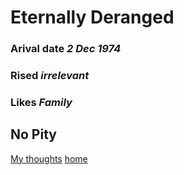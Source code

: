 # Eternally Deranged
### Arival date *2 Dec 1974*
### Rised *irrelevant*
### Likes *Family*
## No Pity
[My thoughts](https:www//youtube.com/wathch?v=nhYTREK5VSo)
[home](https://GonzoBFMC.github.io)
